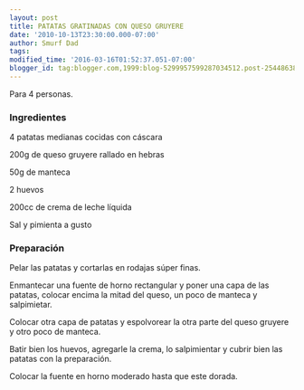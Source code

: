 ```yaml
---
layout: post
title: PATATAS GRATINADAS CON QUESO GRUYERE
date: '2010-10-13T23:30:00.000-07:00'
author: Smurf Dad
tags: 
modified_time: '2016-03-16T01:52:37.051-07:00'
blogger_id: tag:blogger.com,1999:blog-5299957599287034512.post-25448638488720596
---
```


Para 4 personas.

<h3>Ingredientes</h3>

4 patatas medianas cocidas con cáscara

200g de queso gruyere rallado en hebras

50g de manteca

2 huevos

200cc de crema de leche líquida

Sal y pimienta a gusto

<h3>Preparación</h3>

Pelar las patatas y cortarlas en rodajas súper finas.

Enmantecar una fuente de horno rectangular y poner una capa de las patatas, colocar encima la mitad del queso, un poco de manteca y salpimietar.

Colocar otra capa de patatas y espolvorear la otra parte del queso gruyere y otro poco de manteca.

Batir bien los huevos, agregarle la crema, lo salpimientar y cubrir bien las patatas con la preparación.

Colocar la fuente en horno moderado hasta que este dorada.

